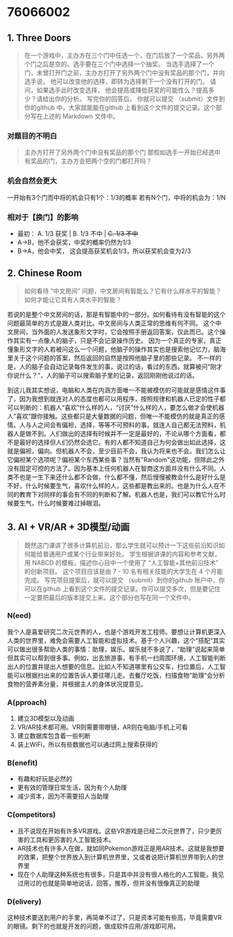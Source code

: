 ﻿# 76066002
## 1. Three Doors

> 在一个游戏中，主办方在三个门中任选一个，在门后放了一个奖品，另外两个门之后是空的。选手要在三个门中选择一个抽奖。 当选手选择了一个门，未曾打开门之前，主办方打开了另外两个门中没有奖品的那个门，并向选手说， 他可以改变他的选择，即转为选择剩下一个没有打开的门。 请问，如果选手此时改变选择， 他会提高或降低获奖的可能性么？提高多少？请给出你的分析。 写完你的回答后， 你就可以提交 （submit）文件到你的github 中，大家就能能在github 上看到这个文件的提交记录。这个部分写在上述的 Markdown 文件中。

### 对题目的不明白
> 主办方打开了另外两个门中没有奖品的那个门
那假如选手一开始已经选中有奖品的门，主办方会把两个空的门都打开吗？

### 机会自然会更大
一开始有3个门而中将的机会只有1个：1/3的概率
若有N个门，中将的机会为：1/N

### 相对于【换门】的影响
- 最初： A. 1/3 获奖 | B. 1/3 不中 | ~~C. 1/3 不中~~
- A->B，他不会获奖，中奖的概率仍然为1/3
- B->A，他会中奖， 这会提高获奖机会1/3，所以获奖机会变为2/3

## 2. Chinese Room

> 如何看待 “中文房间” 问题，中文房间有智能么？它有什么样水平的智能？如何才能让它具有人类水平的智能？

若说的是整个中文房间的话，那是有智能中的一部分。如何看待有没有智能的这个问题最简单的方式是跟人类对比。中文房间与人类正常的思维有何不同。
这个中文房间，当外面的人发送象形文字时，它会按照手册返回答案，仅此而已。这个操作其实有一点像人的脑子，只是不会记录操作历史。
因为一个真正的专家，真正懂象形文字的人若被问这么一个问题，他脑子的操作其实也是搜索他记忆力，脑海里关于这个问题的答案，然后返回的自然是按照他脑子里的那些记录。
不一样的是，人的脑子会自动记录每件发生的事，说过的话，看过的东西。就算被问“刚才你说什么？”，人的脑子可以搜索脑子里的记录，返回刚刚他说过的话。

到这儿我其实想说，电脑和人类在内涵方面唯一不能被模仿的可能就是感情这件事了，因为我想到就连对人的态度也都可以用程序，按照规律和机器人已定的性子都可以判断的：机器人“喜欢”什么样的人，“讨厌”什么样的人，要怎么做才会使机器人”喜欢“跟你接触。这些都只是大量数据的问题，但唯一不能模仿的就是真正的感情。人与人之间会有偏袒，选择，等等不可预料的事。就连人自己都无法预料，机器人是做不到。人们做出的选择有时候并不一定是最好的，不论从哪个方面看，都不是最好的选择但人们仍然会选它。有的人都不知道自己为何会做出如此选择，这就是偏袒，偏向。但机器人不会，至少目前不会，我认为将来也不会。我们怎么让它偏袒某个选项呢？偏袒某个东西某些事？当然有"Random"这功能，但除此之外没有固定可控的方法了。因为基本上任何机器人在智商这方面并没有什么不同。人类不也是一生下来还什么都不会做，什么都不懂，然后慢慢被教会什么是好什么是不好，什么时候要生气，喜欢什么样的人，这些都是教出来的。也是为什么人在不同的教育下对同样的事会有不同的判断和了解。机器人也是，我们可以教它什么时候要生气，什么时候要难过掉眼泪。

## 3. AI + VR/AR + 3D模型/动画

> 既然这门课讲了很多计算机前沿，那么学生就可以预计一下这些前沿知识如何能给普通用户或某个行业带来好处。 学生根据讲课的内容和参考文献，用 NABCD 的模板，描述你心目中一个使用了 “人工智能+其他前沿技术” 的创新项目。 这个项目应该是由 7 - 10 名有相关技能的大学生在 4 个月能完成。 写完项目提案后，就可以提交 （submit）到你的github 账户中，你可以在github 上看到这个文件的提交记录。你可以提交多次，但是要记住一定要把最后的版本提交上来。这个部分也写在同一个文件中。

### N(eed)
我个人是喜爱研究二次元世界的人，也是个游戏开发工程师。要想让计算机更深入人类的世界里，难免会需要人工智能和虚拟技术。基于个人兴趣，这个“搭配”其实可以做出很多帮助人类的事情：助理，娱乐。娱乐就不多说了，“助理”说起来简单但其实可以帮到很多事。例如，出去旅游事，有手机一扫周围环境，人工智能判断出人的位置并提出人想要的信息。比如人不知道哪里有公交车，扫位置后，人工智能可以根据扫出来的位置告诉人要往哪儿走。去餐厅吃饭，扫描食物“助理”会分析食物的营养素分量，并根据主人的身体状况提意见。

### A(pproach)
1. 建立3D模型以及动画
2. VR/AR技术都可用。VR则需要带眼镜，AR则在电脑/手机上可看
3. 建立数据库包含着一些判断
4. 装上WiFi，所以有些数据也可以通过网上搜索获得的

### B(enefit)
- 有趣和好玩是必然的
- 更有效的管理日常生活，因为有个人助理
- 减少资本，因为不需要招人当助理

### C(ompetitors)
- 且不说现在开始有许多VR游戏。这些VR游戏是已经二次元世界了，只少更厉害的工具和更厉害的人工智能技术。
- AR技术也有许多人在做，就如同Pokemon游戏正是用AR技术。这就是我想要的效果，把整个世界放入到计算机世界里，又或者说把计算机世界带到人的世界里
- 现在个人助理这种系统也有很多，只是其中并没有很人格化的人工智能，我见过用过的也就是简单地说话，回答，推荐，但并没有很像真正的助理

### D(elivery)
这种技术要送到用户的手里，再简单不过了，只是资本可能有些高，毕竟需要VR的眼镜。剩下的也就是开发的问题，做成软件应用/游戏即可用。
